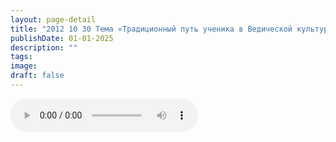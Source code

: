 ```yaml
---
layout: page-detail
title: "2012 10 30 Тема «Традиционный путь ученика в Ведической культуре садху»"
publishDate: 01-01-2025
description: ""
tags:
image:
draft: false
---
```


<audio title=" - 2012 10 30 Тема «Традиционный путь ученика в Ведической культуре садху».mp3" src="/upload/iblock/0d1/0d1de70a342beb61a20b6adfeb3043fe.mp3" controls=""></audio>

  
